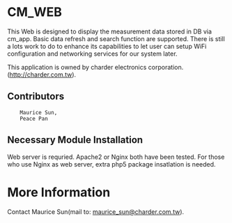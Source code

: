 CM_WEB
============
This Web is designed to display the measurement data stored in DB via cm_app.
Basic data refresh and search function are supported. There is still a lots work
to do to enhance its capabilities to let user can setup WiFi configuration and 
networking services for our system later. 

This application is owned by charder electronics corporation.(http://charder.com.tw). 

## Contributors


```
    Maurice Sun,
    Peace Pan  
```

## Necessary Module Installation

Web server is requried. Apache2 or Nginx both have been tested. For those who use Nginx
as web server, extra php5 package insatlation is needed. 

# More Information

Contact Maurice Sun(mail to: maurice_sun@charder.com.tw).